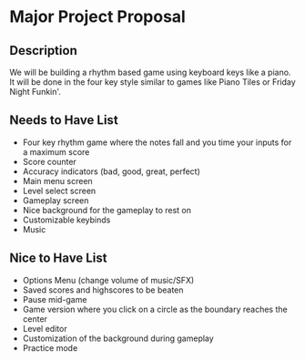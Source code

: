 # Major Project Proposal

## Description
We will be building a rhythm based game using keyboard keys like a piano. It will be done in the four key style similar to games like Piano Tiles or Friday Night Funkin'.

## Needs to Have List
- Four key rhythm game where the notes fall and you time your inputs for a maximum score
- Score counter
- Accuracy indicators (bad, good, great, perfect)
- Main menu screen
- Level select screen
- Gameplay screen
- Nice background for the gameplay to rest on
- Customizable keybinds
- Music

## Nice to Have List
- Options Menu (change volume of music/SFX)
- Saved scores and highscores to be beaten
- Pause mid-game
- Game version where you click on a circle as the boundary reaches the center
- Level editor
- Customization of the background during gameplay
- Practice mode